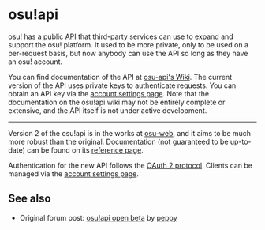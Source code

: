 # osu!api

osu! has a public [API](https://en.wikipedia.org/wiki/API) that third-party services can use to expand and support the osu! platform. It used to be more private, only to be used on a per-request basis, but now anybody can use the API so long as they have an osu! account.

You can find documentation of the API at [osu-api's Wiki](https://github.com/ppy/osu-api/wiki). The current version of the API uses private keys to authenticate requests. You can obtain an API key via the [account settings page](https://osu.ppy.sh/home/account/edit#legacy-api). Note that the documentation on the osu!api wiki may not be entirely complete or extensive, and the API itself is not under active development.

---

Version 2 of the osu!api is in the works at [osu-web](https://github.com/ppy/osu-web), and it aims to be much more robust than the original. Documentation (not guaranteed to be up-to-date) can be found on its [reference page](https://docs.ppy.sh).

Authentication for the new API follows the [OAuth 2 protocol](https://oauth.net/2/). Clients can be managed via the [account settings page](https://osu.ppy.sh/home/account/edit#oauth).

## See also

- Original forum post: [osu!api open beta](https://osu.ppy.sh/community/forums/topics/141240) by [peppy](https://osu.ppy.sh/users/2)

